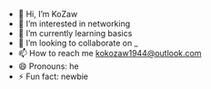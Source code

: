 - 👋 Hi, I’m KoZaw 
- 👀 I’m interested in networking 
- 🌱 I’m currently learning basics 
- 💞️ I’m looking to collaborate on _
- 📫 How to reach me kokozaw1944@outlook.com
- 😄 Pronouns: he 
- ⚡ Fun fact: newbie
<!---
yoetharthu1/yoetharthu1 is a ✨ special ✨ repository because its `README.md` (this file) appears on your GitHub profile.
You can click the Preview link to take a look at your changes.
--->

